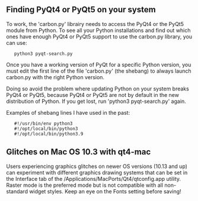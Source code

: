 
Finding PyQt4 or PyQt5 on your system
-------------------------------------

To work, the 'carbon.py' librairy needs to access the PyQt4 or the PyQt5 
module from Python. To see all your Python installations and find out 
which ones have enough PyQt4 or PyQt5 support to use the carbon.py 
library, you can use:

       python3 pyqt-search.py

Once you have a working version of PyQt for a specific Python version,
you must edit the first line of the file 'carbon.py' (the shebang) to
always launch carbon.py with the right Python version.

Doing so avoid the problem where updating Python on your system breaks
PyQt4 or PyQt5, because PyQt4 or PyQt5 are not by default in the new
distribution of Python. If you get lost, run 'python3 pyqt-search.py' again.

Examples of shebang lines I have used in the past:

       #!/usr/bin/env python3
       #!/opt/local/bin/python3
       #!/opt/local/bin/python3.9


Glitches on Mac OS 10.3 with qt4-mac
------------------------------------

Users experiencing graphics glitches on newer OS versions (10.13 and up) can
experiment with different graphics drawing systems that can be set in the
Interface tab of the /Applications/MacPorts/Qt4/qtconfig.app utility. Raster
mode is the preferred mode but is not compatible with all non-standard widget
styles. Keep an eye on the Fonts setting before saving!